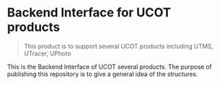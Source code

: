# Backend Interface for UCOT products
> This product is to support several UCOT products including UTMS, UTracer, UPhoto

This is the Backend Interface of UCOT several products. The purpose of publishing this repository is to give a general idea of the structures.

